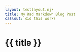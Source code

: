 ```yaml
---
layout: testlayout.njk
title: My Rad Markdown Blog Post
callout: did this work?
---
```

# {{ title }}